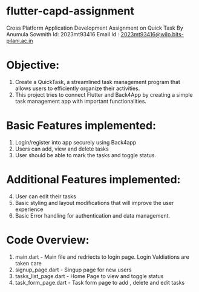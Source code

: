 # flutter-capd-assignment
Cross Platform Application Development Assignment on Quick Task
By Anumula Sowmith
Id: 2023mt93416
Email Id : 2023mt93416@wilp.bits-pilani.ac.in
# Objective:
1. Create a QuickTask, a streamlined task management program that allows users to efficiently organize their activities.
2. This project tries to connect Flutter and Back4App by creating a simple task management app with important functionalities.
# Basic Features implemented:
1. Login/register into app securely using Back4app
2. Users can add, view and delete tasks
3. User should be able to mark the tasks and toggle status.
# Additional Features implemented:
4. User can edit their tasks
5. Basic styling and layout modifications that will improve the user experience
6. Basic Error handling for authentication and data management.

 # Code Overview:
 1. main.dart - Main file and redriects to login page. Login Valdiations are taken care
 2. signup_page.dart - Singup page for new users
 3. tasks_list_page.dart - Home Page to view and toggle status
 4. task_form_page.dart - Task form page to add , delete and edit tasks



